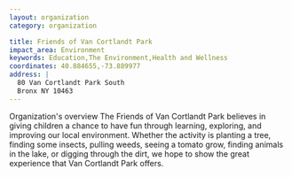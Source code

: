 ```yaml
---
layout: organization
category: organization

title: Friends of Van Cortlandt Park
impact_area: Environment
keywords: Education,The Environment,Health and Wellness
coordinates: 40.884655,-73.889977
address: |
  80 Van Cortlandt Park South
  Bronx NY 10463
---
```

Organization's overview
The Friends of Van Cortlandt Park believes in giving children a chance to have fun through learning, exploring, and improving our local environment. Whether the activity is planting a tree, finding some insects, pulling weeds, seeing a tomato grow, finding animals in the lake, or digging through the dirt, we hope to show the great experience that Van Cortlandt Park offers.